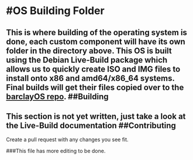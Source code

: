 #OS Building Folder
===================
This is where building of the operating system is done, each custom component will have its own folder in the directory above.
This OS is built using the Debian Live-Build package which allows us to quickly create ISO and IMG files to install onto x86 and amd64/x86_64 systems.
Final builds will get their files copied over to the [barclayOS repo](https://github.com/kevinsal03/barclayOS "barclayOS Repo on GitHub").
##Building
----------
This section is not yet written, just take a look at the Live-Build documentation
##Contributing
--------------
Create a pull request with any changes you see fit.

###This file has more editing to be done.
